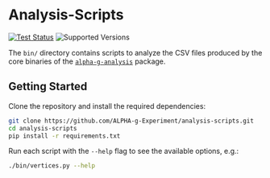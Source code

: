 # Analysis-Scripts

[![Test Status](https://github.com/ALPHA-g-Experiment/analysis-scripts/actions/workflows/python.yml/badge.svg)](https://github.com/ALPHA-g-Experiment/analysis-scripts/actions/workflows/python.yml)
![Supported Versions](https://img.shields.io/badge/python-3.8%20%7C%203.9%20%7C%203.10%20%7C%203.11-blue?labelColor=383f47)

The `bin/` directory contains scripts to analyze the CSV files produced by the
core binaries of the
[`alpha-g-analysis`](https://github.com/ALPHA-g-Experiment/alpha-g/tree/main/analysis)
package.

## Getting Started

Clone the repository and install the required dependencies:

```bash
git clone https://github.com/ALPHA-g-Experiment/analysis-scripts.git
cd analysis-scripts
pip install -r requirements.txt
```

Run each script with the `--help` flag to see the available options, e.g.:

```bash
./bin/vertices.py --help
```
